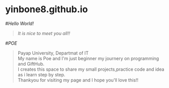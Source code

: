 # yinbone8.github.io

#_Hello World!_
>_It is nice to meet you all!!_<br />

#_POE_
> Payap University, Departmat of IT<br />
> My name is Poe and I'm just beginner my journery on programming and GiftHub.<br />
> I creates this space to share my small projects,practice code and idea as i learn step by step. <br/>
> Thankyou for visiting my page and I hope you'll love this!!<br/>
